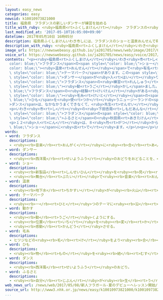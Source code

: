 ```yaml
---
layout: easy_news
categories: easy
newsid: k10010973821000
title: 福島県　フラダンスの新しいダンサーが練習を始める
title_with_ruby: <ruby>福島県<rt>ふくしまけん</rt></ruby>　フラダンスの<ruby>新<rt>あたら</rt></ruby>しいダンサーが<ruby>練習<rt>れんしゅう</rt></ruby>を<ruby>始<rt>はじ</rt></ruby>める
last_modified_at: '2017-05-10T16:05:00+09:00'
datetime: 2017年05月10日 16時05分
description: 福島県ふくしまけんいわき市しには、フラダンスのショーと温泉おんせんで有名ゆうめいなテーマパークがあります。
description_with_ruby: <ruby>福島県<rt>ふくしまけん</rt></ruby>いわき<ruby>市<rt>し</rt></ruby>には、フラダンスのショーと<ruby>温泉<rt>おんせん</rt></ruby>で<ruby>有名<rt>ゆうめい</rt></ruby>なテーマパークがあります。
image_url: https://newswebeasy.github.io/ja201705/news/web/image/2017/05/10/k10010973821000.jpg
voice_url: https://newswebeasy.github.io/ja201705/news/easy/voice/2017/05/10/k10010973821000.mp3
contents: "<p><ruby>福島県<rt>ふくしまけん</rt></ruby>いわき<ruby>市<rt>し</rt></ruby>には、<span style=\"\
  color: blue;\">フラダンス</span>の<span style=\"color: blue;\">ショー</span>と<span style=\"\
  color: blue;\"><ruby>温泉<rt>おんせん</rt></ruby></span>で<ruby>有名<rt>ゆうめい</rt></ruby>な<span\
  \ style=\"color: blue;\">テーマパーク</span>があります。この<span style=\"color: blue;\">テーマパーク</span>に<ruby>今年<rt>ことし</rt></ruby>の<ruby>春<rt>はる</rt></ruby>、１２<ruby>人<rt>にん</rt></ruby>の<ruby>新<rt>あたら</rt></ruby>しい<span\
  \ style=\"color: blue;\">ダンサー</span>が<ruby>入<rt>はい</rt></ruby>りました。</p>\n<p><ruby>８日<rt>ようか</rt></ruby>から<span\
  \ style=\"color: blue;\">フラダンス</span>の<ruby>練習<rt>れんしゅう</rt></ruby>が<ruby>始<rt>はじ</rt></ruby>まって、１２<ruby>人<rt>にん</rt></ruby>は<ruby>音楽<rt>おんがく</rt></ruby>と<ruby>一緒<rt>いっしょ</rt></ruby>に、<ruby>体<rt>からだ</rt></ruby>や<ruby>足<rt>あし</rt></ruby>を<span\
  \ style=\"color: blue;\"><ruby>動<rt>うご</rt></ruby>かし</span>ました。<span style=\"color:\
  \ blue;\">フラダンス</span>の<ruby>経験<rt>けいけん</rt></ruby>がある<ruby>人<rt>ひと</rt></ruby>が<ruby>多<rt>おお</rt></ruby>くて、<ruby>踊<rt>おど</rt></ruby>り<ruby>方<rt>かた</rt></ruby>は<ruby>慣<rt>な</rt></ruby>れています。しかし、<span\
  \ style=\"color: blue;\"><ruby>毛糸<rt>けいと</rt></ruby></span>の<span style=\"color:\
  \ blue;\">ひも</span>を<ruby>使<rt>つか</rt></ruby>うニュージーランドの<span style=\"color: blue;\"\
  >ダンス</span>は、なかなかうまくできなくて、<ruby>先生<rt>せんせい</rt></ruby>の<ruby>説明<rt>せつめい</rt></ruby>をしっかり<ruby>聞<rt>き</rt></ruby>いていました。</p>\n\
  <p>いわき<ruby>市<rt>し</rt></ruby>の<ruby>下田杏南<rt>しもだあんな</rt></ruby>さんは「<ruby>小<rt>ちい</rt></ruby>さいときから<span\
  \ style=\"color: blue;\">フラダンス</span>の<span style=\"color: blue;\">ダンサー</span>になりたいと<ruby>思<rt>おも</rt></ruby>っていました。<ruby>一生懸命<rt>いっしょうけんめい</rt></ruby><ruby>頑張<rt>がんば</rt></ruby>りたいです」と<ruby>話<rt>はな</rt></ruby>していました。<ruby>阿部真菜美<rt>あべまなみ</rt></ruby>さんは「<ruby>楽<rt>たの</rt></ruby>しく<ruby>踊<rt>おど</rt></ruby>ることができました。<ruby>私<rt>わたし</rt></ruby>の<span\
  \ style=\"color: blue;\">ふるさと</span>の<ruby>秋田県<rt>あきたけん</rt></ruby>の<ruby>人<rt>ひと</rt></ruby>にも<ruby>見<rt>み</rt></ruby>に<ruby>来<rt>き</rt></ruby>てほしいです」と<ruby>話<rt>はな</rt></ruby>していました。</p>\n\
  <p>１２<ruby>人<rt>にん</rt></ruby>は、８<ruby>月<rt>がつ</rt></ruby>から<span style=\"color:\
  \ blue;\">ショー</span>に<ruby>出<rt>で</rt></ruby>ます。</p>\n<p></p>\n<p></p>"
words:
- word: フラダンス
  descriptions:
  - <ruby><rb>音楽</rb><rt>おんがく</rt></ruby>に<ruby><rb>合</rb><rt>あ</rt></ruby>わせて、<ruby><rb>腰</rb><rt>こし</rt></ruby>や<ruby><rb>手</rb><rt>て</rt></ruby>をくねらせる、ハワイのおどり。
- word: ダンサー
  descriptions:
  - <ruby><rb>西洋風</rb><rt>せいようふう</rt></ruby>のおどりをおどることを、<ruby><rb>仕事</rb><rt>しごと</rt></ruby>にしている<ruby><rb>人</rb><rt>ひと</rt></ruby>。
- word: ショー
  descriptions:
  - <ruby><rb>新製品</rb><rt>しんせいひん</rt></ruby>を<ruby><rb>見</rb><rt>み</rt></ruby>せる<ruby><rb>展示会</rb><rt>てんじかい</rt></ruby>。
  - <ruby><rb>舞台</rb><rt>ぶたい</rt></ruby>で<ruby><rb>音楽</rb><rt>おんがく</rt></ruby>やおどりなどを<ruby><rb>見</rb><rt>み</rt></ruby>せること。
- word: 温泉
  descriptions:
  - <ruby><rb>地下水</rb><rt>ちかすい</rt></ruby>が<ruby><rb>火山</rb><rt>かざん</rt></ruby>などの<ruby><rb>熱</rb><rt>ねつ</rt></ruby>で<ruby><rb>温</rb><rt>あたた</rt></ruby>められて、<ruby><rb>地下</rb><rt>ちか</rt></ruby>からわき<ruby><rb>出</rb><rt>だ</rt></ruby>す<ruby><rb>湯</rb><rt>ゆ</rt></ruby>。いろいろな<ruby><rb>成分</rb><rt>せいぶん</rt></ruby>がとけていて<ruby><rb>病気</rb><rt>びょうき</rt></ruby>に<ruby><rb>効</rb><rt>き</rt></ruby>く。また、その<ruby><rb>湯</rb><rt>ゆ</rt></ruby>の<ruby><rb>出</rb><rt>で</rt></ruby>る<ruby><rb>場所</rb><rt>ばしょ</rt></ruby>。
- word: テーマパーク
  descriptions:
  - <ruby><rb>一</rb><rt>ひと</rt></ruby>つのテーマに<ruby><rb>沿</rb><rt>そ</rt></ruby>って<ruby><rb>作</rb><rt>つく</rt></ruby>られた<ruby><rb>遊園地</rb><rt>ゆうえんち</rt></ruby>。ディズニーランドなど。
- word: 動かす
  descriptions:
  - <ruby><rb>動</rb><rt>うご</rt></ruby>くようにする。
  - <ruby><rb>位置</rb><rt>いち</rt></ruby>を<ruby><rb>変</rb><rt>か</rt></ruby>える。
  - <ruby><rb>感動</rb><rt>かんどう</rt></ruby>させる。
- word: 毛糸
  descriptions:
  - ヒツジなどの<ruby><rb>毛</rb><rt>け</rt></ruby>をより<ruby><rb>合</rb><rt>あ</rt></ruby>わせて、<ruby><rb>糸</rb><rt>いと</rt></ruby>にしたもの。<ruby><rb>編</rb><rt>あ</rt></ruby>み<ruby><rb>物</rb><rt>もの</rt></ruby>などに<ruby><rb>使</rb><rt>つか</rt></ruby>う。
- word: ひも
  descriptions:
  - <ruby><rb>物</rb><rt>もの</rt></ruby>を<ruby><rb>結</rb><rt>むす</rt></ruby>んだり、<ruby><rb>束</rb><rt>たば</rt></ruby>ねたりするのに<ruby><rb>使</rb><rt>つか</rt></ruby>う、<ruby><rb>太</rb><rt>ふと</rt></ruby>い<ruby><rb>糸</rb><rt>いと</rt></ruby>のようなもの。
- word: ダンス
  descriptions:
  - <ruby><rb>西洋風</rb><rt>せいようふう</rt></ruby>のおどり。
- word: ふるさと
  descriptions:
  - <ruby><rb>自分</rb><rt>じぶん</rt></ruby>が<ruby><rb>生</rb><rt>う</rt></ruby>まれ<ruby><rb>育</rb><rt>そだ</rt></ruby>った<ruby><rb>所</rb><rt>ところ</rt></ruby>。<ruby><rb>故郷</rb><rt>こきょう</rt></ruby>。
web_news_url: /news/web/2017/05/08/新人フラガール-夏のデビューへレッスン開始/
source_url: http://www3.nhk.or.jp/news/easy/k10010973821000/k10010973821000.html
...
```

